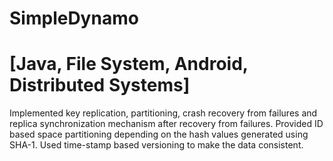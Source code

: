 # SimpleDynamo
# [Java, File System, Android, Distributed Systems]

Implemented key replication, partitioning, crash recovery from failures and replica synchronization mechanism
after recovery from failures. Provided ID based space partitioning depending on the hash values generated
using SHA-1. Used time-stamp based versioning to make the data consistent.
